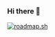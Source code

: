 ### Hi there 👋
[![roadmap.sh](https://roadmap.sh/card/wide/66427554893a539abf93bb3d?variant=dark)](https://roadmap.sh)
